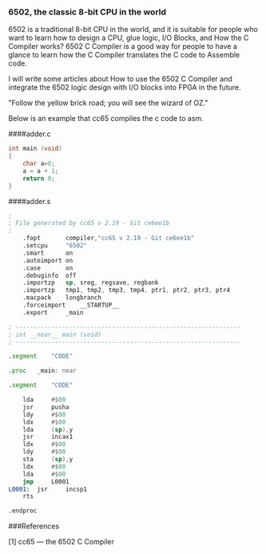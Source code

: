 ### 6502, the classic 8-bit CPU in the world
6502 is a traditional 8-bit CPU in the world, and it is suitable for people who want to learn how to design a CPU, glue logic, I/O Blocks, and How the C Compiler works? 6502 C Compiler is a good way for people to have a glance to learn how the C Compiler translates the C code to Assemble code.

I will write some articles about How to use the 6502 C Compiler and integrate the 6502 logic design with I/O blocks into FPGA in the future.

"Follow the yellow brick road; you will see the wizard of OZ."

Below is an example that cc65 compiles the c code to asm.


####adder.c


```c
int main (void)
{
	char a=0;
	a = a + 1;
	return 0;
}
```

####adder.s

```asm
;
; File generated by cc65 v 2.19 - Git ce6ee1b
;
	.fopt		compiler,"cc65 v 2.19 - Git ce6ee1b"
	.setcpu		"6502"
	.smart		on
	.autoimport	on
	.case		on
	.debuginfo	off
	.importzp	sp, sreg, regsave, regbank
	.importzp	tmp1, tmp2, tmp3, tmp4, ptr1, ptr2, ptr3, ptr4
	.macpack	longbranch
	.forceimport	__STARTUP__
	.export		_main

; ---------------------------------------------------------------
; int __near__ main (void)
; ---------------------------------------------------------------

.segment	"CODE"

.proc	_main: near

.segment	"CODE"

	lda     #$00
	jsr     pusha
	ldy     #$00
	ldx     #$00
	lda     (sp),y
	jsr     incax1
	ldx     #$00
	ldy     #$00
	sta     (sp),y
	ldx     #$00
	lda     #$00
	jmp     L0001
L0001:	jsr     incsp1
	rts

.endproc
```
###References

[1] cc65 — the 6502 C Compiler
